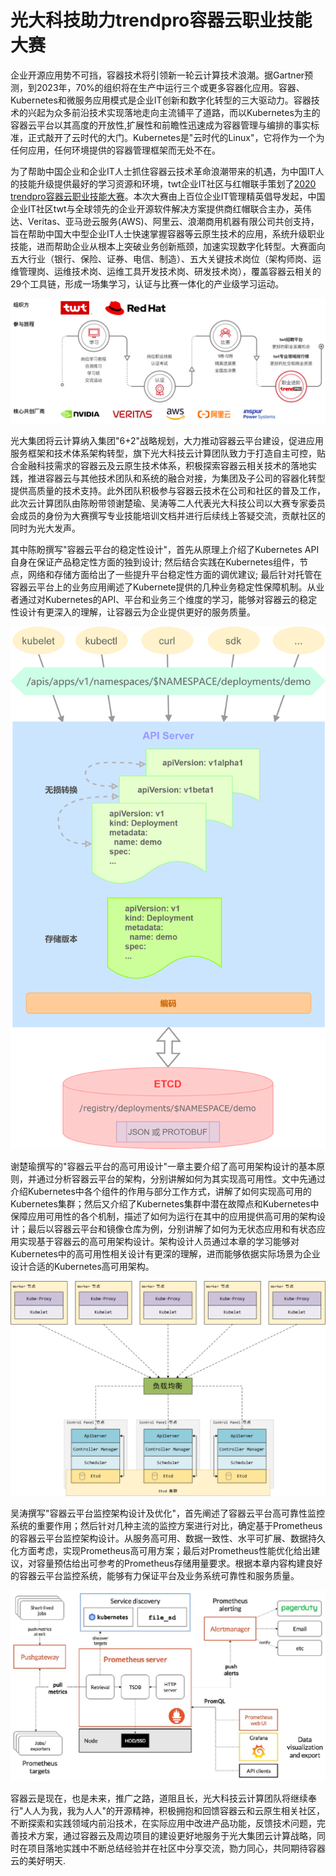 # 光大科技助力trendpro容器云职业技能大赛

企业开源应用势不可挡，容器技术将引领新一轮云计算技术浪潮。据Gartner预测，到2023年，70%的组织将在生产中运行三个或更多容器化应用。容器、Kubernetes和微服务应用模式是企业IT创新和数字化转型的三大驱动力。容器技术的兴起为众多前沿技术实现落地走向主流铺平了道路，而以Kubernetes为主的容器云平台以其高度的开放性,扩展性和前瞻性迅速成为容器管理与编排的事实标准，正式敲开了云时代的大门。Kubernetes是"云时代的Linux"，它将作为一个为任何应用，任何环境提供的容器管理框架而无处不在。

为了帮助中国企业和企业IT人士抓住容器云技术革命浪潮带来的机遇，为中国IT人的技能升级提供最好的学习资源和环境，twt企业IT社区与红帽联手策划了[2020 trendpro容器云职业技能大赛](https://trendpro.talkwithtrend.com/)。本次大赛由上百位企业IT管理精英倡导发起，中国企业IT社区twt与全球领先的企业开源软件解决方案提供商红帽联合主办，英伟达、Veritas、亚马逊云服务(AWS)、阿里云、浪潮商用机器有限公司共创支持，旨在帮助中国大中型企业IT人士快速掌握容器等云原生技术的应用，系统升级职业技能，进而帮助企业从根本上突破业务创新瓶颈，加速实现数字化转型。大赛面向五大行业（银行、保险、证券、电信、制造）、五大关键技术岗位（架构师岗、运维管理岗、运维技术岗、运维工具开发技术岗、研发技术岗），覆盖容器云相关的29个工具链，形成一场集学习，认证与比赛一体化的产业级学习运动。

![大赛](大赛.png)

光大集团将云计算纳入集团"6+2"战略规划，大力推动容器云平台建设，促进应用服务框架和技术体系架构转型，旗下光大科技云计算团队致力于打造自主可控，贴合金融科技需求的容器云及云原生技术体系，积极探索容器云相关技术的落地实践，推进容器云与其他技术团队和系统的融合对接，为集团及子公司的容器化转型提供高质量的技术支持。此外团队积极参与容器云技术在公司和社区的普及工作，此次云计算团队由陈盼带领谢楚瑜、吴涛等二人代表光大科技公司以大赛专家委员会成员的身份为大赛撰写专业技能培训文档并进行后续线上答疑交流，贡献社区的同时为光大发声。

其中陈盼撰写"容器云平台的稳定性设计"，首先从原理上介绍了Kubernetes API自身在保证产品稳定性方面的独到设计; 然后结合实践在Kubernetes组件，节点，网络和存储方面给出了一些提升平台稳定性方面的调优建议; 最后针对托管在容器云平台上的业务应用阐述了Kubernete提供的几种业务稳定性保障机制。从业者通过对Kubernetes的API、平台和业务三个维度的学习，能够对容器云的稳定性设计有更深入的理解，让容器云为企业提供更好的服务质量。

![版本](版本.png)

谢楚瑜撰写的"容器云平台的高可用设计"一章主要介绍了高可用架构设计的基本原则，并通过分析容器云平台的架构，分别讲解如何为其实现高可用性。文中先通过介绍Kubernetes中各个组件的作用与部分工作方式，讲解了如何实现高可用的Kubernetes集群；然后又介绍了Kubernetes集群中潜在故障点和Kubernetes中保障应用可用性的各个机制，描述了如何为运行在其中的应用提供高可用的架构设计；最后以容器云平台和镜像仓库为例，分别讲解了如何为无状态应用和有状态应用实现基于容器云的高可用架构设计。架构设计人员通过本章的学习能够对Kubernetes中的高可用性相关设计有更深的理解，进而能够依据实际场景为企业设计合适的Kubernetes高可用架构。

![高可用](高可用.png)

吴涛撰写"容器云平台监控架构设计及优化"，首先阐述了容器云平台高可靠性监控系统的重要作用；然后针对几种主流的监控方案进行对比，确定基于Prometheus的容器云平台监控架构设计。从服务高可用、数据一致性、水平可扩展、数据持久化方面考虑，实现Prometheus高可用方案；最后对Prometheus性能优化给出建议，对容量预估给出可参考的Prometheus存储用量要求。根据本章内容构建良好的容器云平台监控系统，能够有力保证平台及业务系统可靠性和服务质量。

![监控](监控.png)

容器云是现在，也是未来，推广之路，道阻且长，光大科技云计算团队将继续奉行"人人为我，我为人人"的开源精神，积极拥抱和回馈容器云和云原生相关社区，不断探索和实践领域内前沿技术，在实际应用中改进产品功能，反馈技术问题，完善技术方案，通过容器云及周边项目的建设更好地服务于光大集团云计算战略，同时在项目落地实践中不断总结经验并在社区中分享交流，勠力同心，共同期待容器云的美好明天.



